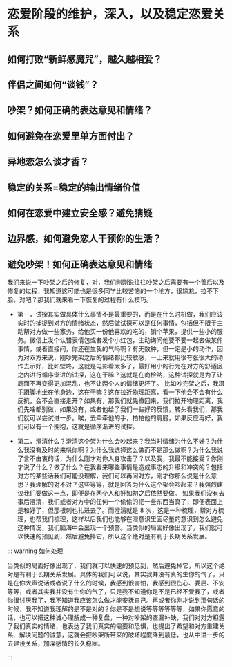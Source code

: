 # 恋爱阶段的维护，深入，以及稳定恋爱关系

## 如何打败“新鲜感魔咒”，越久越相爱？

## 伴侣之间如何“谈钱”？

## 吵架？如何正确的表达意见和情绪？

## 如何避免在恋爱里单方面付出？

## 异地恋怎么谈才香？

## 稳定的关系=稳定的输出情绪价值

## 如何在恋爱中建立安全感？避免猜疑

## 边界感，如何避免恋人干预你的生活？

## 避免吵架！如何正确表达意见和情绪

我们来说一下吵架之后的修复，对，我们刚刚说往往吵架之后需要有一个善后以及修复的过程，我知道这可能也是很多同学比较苦恼的一个地方，很尴尬，拉不下脸，对吧？那我们就来看一下恢复的过程有什么技巧。

- 第一，试探其实做具体什么事情不是最重要的，而是在什么时机做，我们应该实时的捕捉到对方的情绪状态，然后做试探可以是任何事情，包括但不限于主动帮对方做一些家务，给他买一份他喜欢的吃的，销个苹果，提供一些小的服务。微信上发个认错表情包或者发个小红包，主动询问他要不要一起去做某件事情，或者直接问，你还在生我的气吗啊？有无数种，但一定是小的动作，因为对双方来说，刚吵完架之后的情绪都比较敏感，一上来就用很夸张很大的动作去示好，比如壁咚，这就是电影看太多了，最好用小的行为在对方的舒适区之内进行循序渐进的试探，这在干嘛？这就是在商检呐，这种试探就是为了让局面不再变得更加混乱，也不让两个人的情绪更坏了。
  比如吵完架之后，我蹑手蹑脚地坐在他身边，这在干嘛？这在拉近物理距离，看一下他会不会有什么反抗，会不会直接走开？如果有，那我们就先撤回来，我们拉开物理距离，我们先啥都别做，如果没有，或者他给了我们一些好的反馈，转头看我们，那我们就可以尝试进一步。唉，去牵牵他的手，拍拍他的肩膀，如果反应再好，我们可以有一个拥抱，这就是循序渐进的试探。

- 第二，澄清什么？澄清这个架为什么会吵起来？我当时情绪为什么不好？为什么我没有及时的来哄你啊？为什么我选择这么做而不是那么做啊？为什么我说了言不由衷的话，为什么刚才对你人身攻击了？以及我，我最不能接受？你刚才说了什么？做了什么？在我看来哪些事情是造成事态的升级和冲突的？包括对方的某些话我们可能没理解，我们可以再问对方，刚才你那么说是什么意思？我理解的对不对？这些等等，就是回答为什么这个架会吵起来？我强烈建议我们要做这一点，即便是在两个人和好如初之后依然要做。
  如果我们没有去事后澄清，我们或者对方中的任何一个偷偷的把一些东西当真了，即便表面上是和好了，但那根刺也扎进去了。而澄清就是 8 次，这是一种梳理，帮对方梳理，也帮我们梳理，这样以后我们也能够在潜意识里面尽量的意识到怎么避免这种情况，我们脑海中会出现一个预警。当类似的局面好像出现了，我们就可以快速的预见到，然后避免掉它，所以这个绝对是有利于长期关系发展。

::: warning 如何处理

当类似的局面好像出现了，我们就可以快速的预见到，然后避免掉它，所以这个绝对是有利于长期关系发展。具体的我们可以说，其实我并没有真的生你的气了，只是在你大声说话或者说了什么的时候，我感到很害怕，我感到很伤心、委屈、不安等等，或者其实我并没有生你的气了，只是我不知道你是不是已经不爱我了，或者你很讨厌我了，我不知道我应该怎么做才能安抚自己。再或者你刚才说到那句话的时候，我不知道我理解的是不是对的？你是不是想说等等等等等等，如果你愿意的话，也可以把这种诚心理解成一种复盘，一种对吵架的查漏补缺，我们对对方袒露了我们真实的情绪，也表达了我们真实的需要和恐惧，也提出了希望和对方重建关系、解决问题的诚意，这就会把吵架所带来的破坏程度降到最低，也从中进一步的去建设关系，加深感情的长久稳固。

:::
